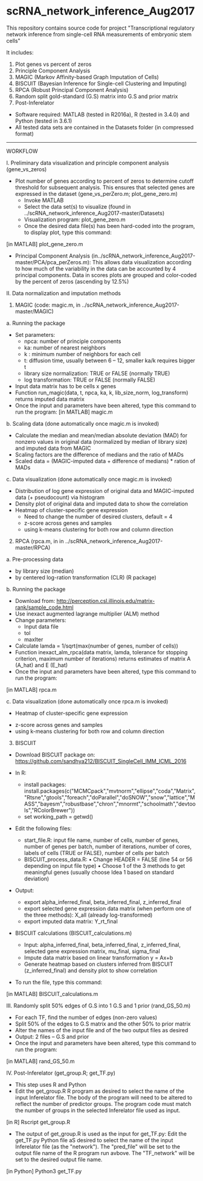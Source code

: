 # scRNA_network_inference_Aug2017
This repository contains source code for project "Transcriptional regulatory network inference from single-cell RNA measurements of embryonic stem cells" 

It includes:
1. Plot genes vs percent of zeros 
2. Principle Component Analysis 
3. MAGIC (Markov Affinity-based Graph Imputation of Cells) 
4. BISCUIT (Bayesian Inference for Single-cell Clustering and Imputing)
5. RPCA (Robust Principal Component Analysis)
6. Random split gold-standard (G.S) matrix into G.S and prior matrix 
7. Post-Inferelator

* Software required: MATLAB (tested in R2016a), R (tested in 3.4.0) and Python (tested in 3.6.1)
* All tested data sets are contained in the Datasets folder (in compressed format)

-----------
WORKFLOW

I. Preliminary data visualization and principle component analysis (gene_vs_zeros)
- Plot number of genes according to percent of zeros to determine cutoff threshold for subsequent analysis. This ensures that selected genes are expressed in the dataset (gene_vs_perZero.m; plot_gene_zero.m)
  + Invoke MATLAB
  + Select the data set(s) to visualize (found in ../scRNA_network_inference_Aug2017-master/Datasets)
  + Visualization program: plot_gene_zero.m 
  + Once the desired data file(s) has been hard-coded into the program, to display plot, type this command: 

[in MATLAB] plot_gene_zero.m <RET>

- Principal Component Analysis (in../scRNA_network_inference_Aug2017-master/PCA/pca_perZeros.m): This allows data visualization according to how much of the variability in the data can be accounted by 4 principal components. Data in scores plots are grouped and color-coded by the percent of zeros (ascending by 12.5%) 


II. Data normalization and imputation methods 
1. MAGIC (code: magic.m, in ../scRNA_network_inference_Aug2017-master/MAGIC)

a. Running the package
- Set parameters: 
  + npca: number of principle components 
  + ka: number of nearest neighbors 
  + k : minimum number of neighbors for each cell 
  + t: diffusion time, usually between 6 – 12, smaller ka/k requires bigger t 
  + library size normalization: TRUE or FALSE (normally TRUE)
  + log transformation: TRUE or FALSE (normally FALSE)
- Input data matrix has to be cells x genes 
- Function run_magic(data, t, npca, ka, k, lib_size_norm, log_transform) returns imputed data matrix 
- Once the input and parameters have been altered, type this command to run the program:
[in MATLAB] magic.m <RET>

b. Scaling data (done automatically once magic.m is invoked)
- Calculate the median and mean/median absolute deviation (MAD) for nonzero values in original data (normalized by median of library size) and imputed data from MAGIC
- Scaling factors are the difference of medians and the ratio of MADs
- Scaled data = (MAGIC-imputed data + difference of medians) * ration of MADs 

c. Data visualization (done automatically once magic.m is invoked)
- Distribution of log gene expression of original data and MAGIC-imputed data (+ pseudocount) via histogram 
- Density plot of original data and imputed data to show the correlation
- Heatmap of cluster-specific gene expression 
  + Need to change the number of desired clusters, default = 4 
  + z-score across genes and samples 
  + using k-means clustering for both row and column direction 

2. RPCA (rpca.m, in in ../scRNA_network_inference_Aug2017-master/RPCA)

a. Pre-processing data 
- by library size (median) 
- by centered log-ration transformation (CLR) (R package)

b. Running the package 
- Download from: 
http://perception.csl.illinois.edu/matrix-rank/sample_code.html
- Use inexact augmented lagrange multiplier (ALM) method
- Change parameters:
  + Input data file 
  + tol 
  + maxIter 
- Calculate lamda = 1/sqrt(max(number of genes, number of cells))
- Function inexact_alm_rpca(data matrix, lamda, tolerance for stopping criterion, maximum number of iterations) returns estimates of matrix A (A_hat) and E (E_hat)
- Once the input and parameters have been altered, type this command to run the program:

[in MATLAB] rpca.m <RET>

c. Data visualization (done automatically once rpca.m is invoked)
- Heatmap of cluster-specific gene expression 
+ z-score across genes and samples 
+ using k-means clustering for both row and column direction 

3. BISCUIT
- Download BISCUIT package on: https://github.com/sandhya212/BISCUIT_SingleCell_IMM_ICML_2016
- In R:
  + install packages: install.packages(c("MCMCpack","mvtnorm","ellipse","coda","Matrix","Rtsne","gtools","foreach","doParallel","doSNOW","snow","lattice","MASS","bayesm","robustbase","chron","mnormt","schoolmath","devtools","RColorBrewer"))
  + set working_path = getwd()
- Edit the following files:
  + start_file.R: input file name, number of cells, number of genes, number of genes per batch, number of iterations, number of cores, labels of cells (TRUE or FALSE), number of cells per batch
  + BISCUIT_process_data.R: 
    •	Change HEADER = FALSE (line 54 or 56 depending on input file type)
    •	Choose 1 of the 3 methods to get meaningful genes (usually choose Idea 1 based on standard deviation)
- Output:
  + export alpha_inferred_final, beta_inferred_final, z_inferred_final 
  + export selected gene expression data matrix (when perform one of the three methods): X_all (already log-transformed)
  + export imputed data matrix: Y_rt_final 

- BISCUIT calculations (BISCUIT_calculations.m)
  + Input: alpha_inferred_final, beta_inferred_final, z_inferred_final, selected gene expression matrix, mu_final, sigma_final
  + Impute data matrix based on linear transformation y = Ax+b 
  + Generate heatmap based on clusters inferred from BISCUIT (z_inferred_final) and density plot to show correlation
- To run the file, type this command: 

[in MATLAB] BISCUIT_calculations.m <RET>

III. Randomly split 50% edges of G.S into 1 G.S and 1 prior 
(rand_GS_50.m)
- For each TF, find the number of edges (non-zero values) 
- Split 50% of the edges to G.S matrix and the other 50% to prior matrix
- Alter the names of the input file and of the two output files as desired
- Output: 2 files – G.S and prior 
- Once the input and parameters have been altered, type this command to run the program:

[in MATLAB] rand_GS_50.m <RET>

IV. Post-Inferelator
(get_group.R; get_TF.py)
- This step uses R and Python
- Edit the get_group.R R program as desired to select the name of the input Inferelator file. The body of the program will need to be altered to reflect the number of predictor groups. The program code must match the number of groups in the selected Inferelator file used as input.
  
[in R]  Rscript get_group.R <RET>
  
- The output of get_group.R is used as the input for get_TF.py: Edit the get_TF.py Python file aS desired to select the name of the input Inferelator file (as the "network"). The "pred_file" will be set to the output file name of the R program run avbove. The "TF_network" will be set to the desired output file name.
  
[in Python]  Python3 get_TF.py





